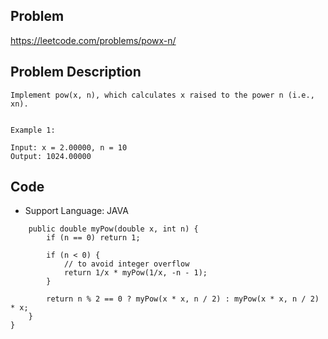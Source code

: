 ## Problem

https://leetcode.com/problems/powx-n/

## Problem Description

```
Implement pow(x, n), which calculates x raised to the power n (i.e., xn).

 
Example 1:

Input: x = 2.00000, n = 10
Output: 1024.00000
```

## Code

- Support Language: JAVA

```JAVAclass Solution {
    public double myPow(double x, int n) {
        if (n == 0) return 1;
        
        if (n < 0) {
            // to avoid integer overflow
            return 1/x * myPow(1/x, -n - 1);
        }
        
        return n % 2 == 0 ? myPow(x * x, n / 2) : myPow(x * x, n / 2) * x;
    }
}
```
